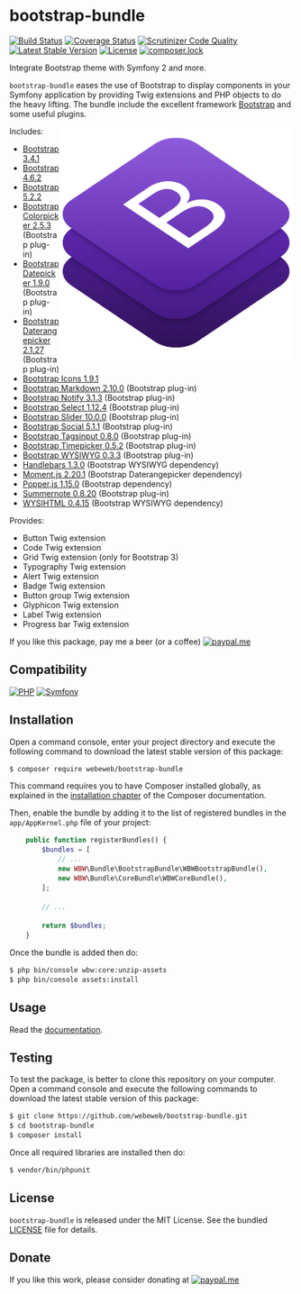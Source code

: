 bootstrap-bundle
================

[![Build Status](https://img.shields.io/github/actions/workflow/status/webeweb/bootstrap-bundle/build.yml?style=flat-square)](https://github.com/webeweb/bootstrap-bundle/actions)
[![Coverage Status](https://img.shields.io/coveralls/github/webeweb/bootstrap-bundle/master.svg?style=flat-square)](https://coveralls.io/github/webeweb/bootstrap-bundle?branch=master)
[![Scrutinizer Code Quality](https://img.shields.io/scrutinizer/quality/g/webeweb/bootstrap-bundle/master.svg?style=flat-square)](https://scrutinizer-ci.com/g/webeweb/bootstrap-bundle/?branch=master)
[![Latest Stable Version](https://img.shields.io/packagist/v/webeweb/bootstrap-bundle.svg?style=flat-square)](https://packagist.org/packages/webeweb/bootstrap-bundle)
[![License](https://img.shields.io/packagist/l/webeweb/bootstrap-bundle.svg?style=flat-square)](https://packagist.org/packages/webeweb/bootstrap-bundle)
[![composer.lock](https://img.shields.io/badge/.lock-uncommited-important.svg?style=flat-square)](https://packagist.org/packages/webeweb/bootstrap-bundle)

Integrate Bootstrap theme with Symfony 2 and more.

`bootstrap-bundle` eases the use of Bootstrap to display components in your
Symfony application by providing Twig extensions and PHP objects to do the heavy
lifting. The bundle include the excellent framework [Bootstrap](https://getbootstrap.com/)
and some useful plugins.

<img src="https://raw.githubusercontent.com/webeweb/bootstrap-bundle/master/Resources/doc/screenshot_readme.png" alt="Bootstrap bundle" align="right" width="416"/>

Includes:

- [Bootstrap 3.4.1](https://getbootstrap.com/docs/3.4)
- [Bootstrap 4.6.2](https://getbootstrap.com/docs/4.6)
- [Bootstrap 5.2.2](https://getbootstrap.com/docs/5.2)
- [Bootstrap Colorpicker 2.5.3](https://github.com/itsjavi/bootstrap-colorpicker) (Bootstrap plug-in)
- [Bootstrap Datepicker 1.9.0](https://github.com/uxsolutions/bootstrap-datepicker) (Bootstrap plug-in)
- [Bootstrap Daterangepicker 2.1.27](https://github.com/dangrossman/daterangepicker) (Bootstrap plug-in)
- [Bootstrap Icons 1.9.1](https://icons.getbootstrap.com)
- [Bootstrap Markdown 2.10.0](https://github.com/toopay/bootstrap-markdown) (Bootstrap plug-in)
- [Bootstrap Notify 3.1.3](https://github.com/mouse0270/bootstrap-growl) (Bootstrap plug-in)
- [Bootstrap Select 1.12.4](https://github.com/silviomoreto/bootstrap-select) (Bootstrap plug-in)
- [Bootstrap Slider 10.0.0](https://github.com/seiyria/bootstrap-slider) (Bootstrap plug-in)
- [Bootstrap Social 5.1.1](https://github.com/lipis/bootstrap-social) (Bootstrap plug-in)
- [Bootstrap Tagsinput 0.8.0](https://github.com/bootstrap-tagsinput/bootstrap-tagsinput) (Bootstrap plug-in)
- [Bootstrap Timepicker 0.5.2](https://github.com/jdewit/bootstrap-timepicker) (Bootstrap plug-in)
- [Bootstrap WYSIWYG 0.3.3](https://github.com/Waxolunist/bootstrap3-wysihtml5-bower) (Bootstrap plug-in)
- [Handlebars 1.3.0](https://github.com/handlebars-lang/handlebars.js) (Bootstrap WYSIWYG dependency)
- [Moment.js 2.20.1](https://github.com/moment/moment/) (Bootstrap Daterangepicker dependency)
- [Popper.js 1.15.0](https://github.com/popperjs/popper-core) (Bootstrap dependency)
- [Summernote 0.8.20](https://github.com/summernote/summernote) (Bootstrap plug-in)
- [WYSIHTML 0.4.15](https://github.com/Voog/wysihtml) (Bootstrap WYSIWYG dependency)

Provides:

- Button Twig extension
- Code Twig extension
- Grid Twig extension (only for Bootstrap 3)
- Typography Twig extension
- Alert Twig extension
- Badge Twig extension
- Button group Twig extension
- Glyphicon Twig extension
- Label Twig extension
- Progress bar Twig extension

If you like this package, pay me a beer (or a coffee)
[![paypal.me](https://img.shields.io/badge/paypal.me-webeweb-0070ba.svg?style=flat-square&logo=paypal)](https://www.paypal.me/webeweb)

## Compatibility

[![PHP](https://img.shields.io/packagist/php-v/webeweb/bootstrap-bundle.svg?style=flat-square)](http://php.net)
[![Symfony](https://img.shields.io/badge/symfony-%5E4.4%7C%5E5.0-brightness.svg?style=flat-square)](https://symfony.com)

## Installation

Open a command console, enter your project directory and execute the following
command to download the latest stable version of this package:

```bash
$ composer require webeweb/bootstrap-bundle
```

This command requires you to have Composer installed globally, as explained in
the [installation chapter](https://getcomposer.org/doc/00-intro.md) of the
Composer documentation.

Then, enable the bundle by adding it to the list of registered bundles
in the `app/AppKernel.php` file of your project:

```php
    public function registerBundles() {
        $bundles = [
            // ...
            new WBW\Bundle\BootstrapBundle\WBWBootstrapBundle(),
            new WBW\Bundle\CoreBundle\WBWCoreBundle(),
        ];

        // ...

        return $bundles;
    }
```

Once the bundle is added then do:

```bash
$ php bin/console wbw:core:unzip-assets
$ php bin/console assets:install
```

## Usage

Read the [documentation](Resources/doc/index.md).

## Testing

To test the package, is better to clone this repository on your computer.
Open a command console and execute the following commands to download the latest
stable version of this package:

```bash
$ git clone https://github.com/webeweb/bootstrap-bundle.git
$ cd bootstrap-bundle
$ composer install
```

Once all required libraries are installed then do:

```bash
$ vendor/bin/phpunit
```

## License

`bootstrap-bundle` is released under the MIT License. See the bundled [LICENSE](LICENSE)
file for details.

## Donate

If you like this work, please consider donating at
[![paypal.me](https://img.shields.io/badge/paypal.me-webeweb-0070ba.svg?style=flat-square&logo=paypal)](https://www.paypal.me/webeweb)
